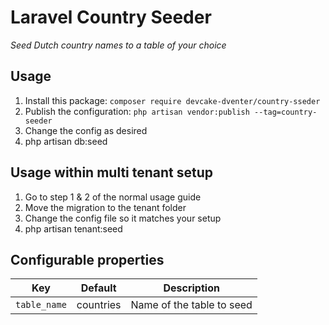 # Laravel Country Seeder
_Seed Dutch country names to a table of your choice_

## Usage

1. Install this package: `composer require devcake-dventer/country-sseder`
2. Publish the configuration: `php artisan vendor:publish --tag=country-seeder`
3. Change the config as desired
4. php artisan db:seed

## Usage within multi tenant setup

1. Go to step 1 & 2 of the normal usage guide
2. Move the migration to the tenant folder
3. Change the config file so it matches your setup 
4. php artisan tenant:seed


## Configurable properties
|Key|Default|Description|
|---|---|---|
|`table_name`|countries| Name of the table to seed|